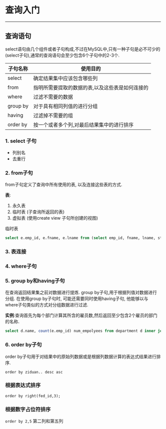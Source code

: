 # 查询入门
---
## 查询语句
select语句由几个组件或者子句构成,不过在MySQL中,只有一种子句是必不可少的(select子句),通常的查询语句会至少包含6个子句中的2-3个.

|子句名称|使用目的|
|---|-----|
|select|确定结果集中应该包含哪些列|
|from|指明所需要提取的数据的表,以及这些表是如何连接的|
|where|过滤不需要的数据|
|group by|对于具有相同列值的进行分组|
|having|过滤掉不需要的组|
|order by|按一个或者多个列,对最后结果集中的进行排序|

### 1. select 子句
- 列别名
- 去重行


### 2. from子句
from子句定义了查询中所有使用的表, 以及连接这些表的方式.

**表**:
1. 永久表
2. 临时表 (子查询所返回的表)
3. 虚拟表 (使用create view 子句所创建的视图)

临时表
```sql
select e.emp_id, e.fname, e.lname from (select emp_id, fname, lname, start_date, title from employee) e;
```

### 3. 表连接

### 4. where子句

### 5. group by和having子句
在查询返回结果集之前对数据进行提炼. group by子句,用于根据列值对数据进行分组. 在使用group by子句时, 可能还需要同时使用having子句, 他能够以与where子句类似的方式对分组数据进行过滤.

**实例**:查询首先为每个部门计算其所含的雇员数,然后返回至少包含2个雇员的部门的名称.

```SQL
select d.name, count(e.emp_id) num_empolyees from department d inner join employee e on d.dept_id = e.dept_id group by d.name having  count(e.emp_id) > 2
```

### 6. order by子句
order by子句用于对结果中的原始列数据或是根据列数据计算的表达式结果进行排序.

`order by ziduan.. desc asc`
### 根据表达式排序
`order by right(fed_id,3);`

### 根据数字占位符排序
`order by 2,5` 第二列和第五列

